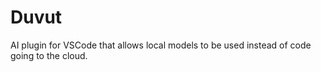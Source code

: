 # Duvut
AI plugin for VSCode that allows local models to be used instead of code going to the cloud.

